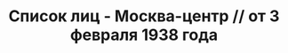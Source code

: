 ---
title: Список лиц - Москва-центр // от 3 февраля 1938 года
description: РГАСПИ, ф.17, оп.171, дело 414, лист 376
images:
- /disk/pictures/v06/17-171-414-376.jpg
- /disk/pictures/v06/17-171-414-377.jpg
- /disk/pictures/v06/17-171-414-378.jpg
- /disk/pictures/v06/17-171-414-379.jpg
- /disk/pictures/v06/17-171-414-380.jpg
---